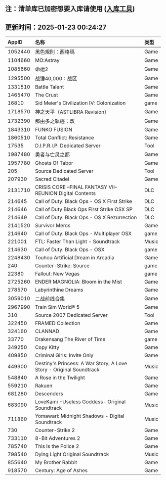 ## 注：清单库已加密想要入库请使用 ([入库工具](https://github.com/BlankTMing/ManifestAutoUpdate/releases))

## 更新时间：2025-01-23 00:24:27
| AppID | 名称 | 类型  |
| :-------------------- | :----------------------------- | :----------- |
| 1052440 | 黑色規則：西格瑪| Game |
| 1104660 | MO:Astray| Game |
| 1085660 | 命运2| Game |
| 1295500 | 战锤40,000：战区| Game |
| 1331510 | Battle Talent| Game |
| 1465470 | The Crust| Game |
| 16810 | Sid Meier's Civilization IV: Colonization| game |
| 1718570 | 神之天平（ASTLIBRA Revision）| Game |
| 1732390 | 那由多之轨迹：改| Game |
| 1843310 | FUNKO FUSION| Game |
| 1860510 | Total Conflict: Resistance| Game |
| 17535 | D.I.P.R.I.P. Dedicated Server| Tool |
| 1987480 | 勇者与亡灵之都| Game |
| 1957780 | Ghosts Of Tabor| Game |
| 205 | Source Dedicated Server| Tool |
| 207930 | Sacred Citadel| Game |
| 2131710 | CRISIS CORE –FINAL FANTASY VII– REUNION Digital Contents| DLC |
| 214645 | Call of Duty: Black Ops - OS X First Strike| DLC |
| 214646 | Call of Duty Black Ops First Strike OSX SP| DLC |
| 214649 | Call of Duty: Black Ops - OS X Rezurrection| DLC |
| 2141520 | Survivor Mercs| Game |
| 214640 | Call of Duty: Black Ops - Multiplayer OSX| game |
| 221001 | FTL: Faster Than Light - Soundtrack| Music |
| 214630 | Call of Duty: Black Ops - OSX| game |
| 2248430 | Touhou Artificial Dream in Arcadia| Game |
| 240 | Counter-Strike: Source| game |
| 22380 | Fallout: New Vegas| game |
| 2725260 | ENDER MAGNOLIA: Bloom in the Mist| Game |
| 278570 | Labyrinthine Dreams| Game |
| 3059010 | 二战前线合集| Game |
| 2967990 | Train Sim World® 5| Game |
| 310 | Source 2007 Dedicated Server| Tool |
| 322450 | FRAMED Collection| Game |
| 324160 | CLANNAD| Game |
| 33770 | Drakensang The River of Time| game |
| 349250 | Copy Kitty| Game |
| 409850 | Criminal Girls: Invite Only| Game |
| 449900 | Destiny's Princess: A War Story, A Love Story - Original Soundtrack| Music |
| 548840 | A Rose in the Twilight| Game |
| 559210 | Rakuen| Game |
| 681280 | Descenders| Game |
| 683090 | LoveKami -Useless Goddess- Original Soundtrack| Music |
| 711860 | Yomawari: Midnight Shadows - Digital Soundtrack| Music |
| 730 | Counter-Strike 2| Game |
| 733110 | 8-Bit Adventures 2| Game |
| 785740 | This Is the Police 2| Game |
| 798540 | Dying Light Original Soundtrack| Music |
| 855640 | My Brother Rabbit| Game |
| 918570 | Century: Age of Ashes| Game |
